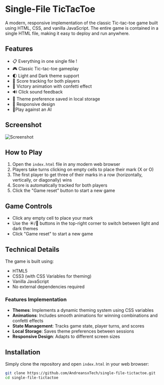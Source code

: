 # Single-File TicTacToe

A modern, responsive implementation of the classic Tic-tac-toe game built using HTML, CSS, and vanilla JavaScript. The entire game is contained in a single HTML file, making it easy to deploy and run anywhere.

## Features

- 📋 Everything in one single file !
- 🎮 Classic Tic-tac-toe gameplay
- 🌓 Light and Dark theme support
- 🎯 Score tracking for both players
- 🎉 Victory animation with confetti effect
- 🔊 Click sound feedback
- 💾 Theme preference saved in local storage
- 📱 Responsive design
- 🤖Play against an AI

## Screenshot
![Screenshot](https://github.com/user-attachments/assets/b1ab1072-3564-4ea6-8a61-872c565b5329)

  
## How to Play

1. Open the `index.html` file in any modern web browser
2. Players take turns clicking on empty cells to place their mark (X or O)
3. The first player to get three of their marks in a row (horizontally, vertically, or diagonally) wins
4. Score is automatically tracked for both players
5. Click the "Game reset" button to start a new game

## Game Controls

- Click any empty cell to place your mark
- Use the ☀️/🌙 buttons in the top-right corner to switch between light and dark themes
- Click "Game reset" to start a new game

## Technical Details

The game is built using:
- HTML5
- CSS3 (with CSS Variables for theming)
- Vanilla JavaScript
- No external dependencies required

### Features Implementation

- **Themes**: Implements a dynamic theming system using CSS variables
- **Animations**: Includes smooth animations for winning combinations and confetti effects
- **State Management**: Tracks game state, player turns, and scores
- **Local Storage**: Saves theme preferences between sessions
- **Responsive Design**: Adapts to different screen sizes

## Installation

Simply clone the repository and open `index.html` in your web browser:

```bash
git clone https://github.com/AndreansxTech/single-file-tictactoe.git
cd single-file-tictactoe
